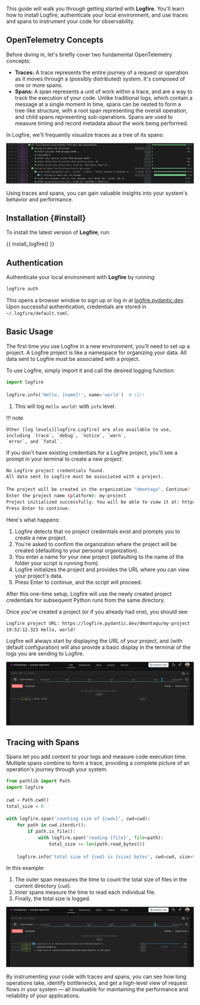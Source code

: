 This guide will walk you through getting started with **Logfire**.
You'll learn how to install Logfire, authenticate your local environment,
and use traces and spans to instrument your code for observability.

## OpenTelemetry Concepts

Before diving in, let's briefly cover two fundamental OpenTelemetry concepts:

- **Traces:** A trace represents the entire journey of a request or operation as it moves through a
  (possibly distributed) system. It's composed of one or more spans.
- **Spans:** A span represents a unit of work within a trace, and are a way to track the execution of your code.
  Unlike traditional logs, which contain a message at a single moment in time, spans can be nested to form a tree-like
  structure, with a root span representing the overall operation, and child spans representing sub-operations.
  Spans are used to measure timing and record metadata about the work being performed.

In Logfire, we'll frequently visualize traces as a tree of its spans:

![Example trace screenshot](../../images/logfire-screenshot-first-steps-example-trace.png)

Using traces and spans, you can gain valuable insights into your system's behavior and performance.

## Installation {#install}

To install the latest version of **Logfire**, run:

{{ install_logfire() }}

## Authentication

Authenticate your local environment with **Logfire** by running:

```bash
logfire auth
```

This opens a browser window to sign up or log in at [logfire.pydantic.dev](https://logfire.pydantic.dev).
Upon successful authentication, credentials are stored in `~/.logfire/default.toml`.

## Basic Usage

The first time you use Logfire in a new environment, you'll need to set up a project. A Logfire project is like a
namespace for organizing your data. All data sent to Logfire must be associated with a project.

To use Logfire, simply import it and call the desired logging function:

```py
import logfire

logfire.info('Hello, {name}!', name='world')  # (1)!
```

1. This will log `Hello world!` with `info` level.

!!! note

    Other [log levels][logfire.Logfire] are also available to use, including `trace`, `debug`, `notice`, `warn`,
    `error`, and `fatal`.

If you don't have existing credentials for a Logfire project, you'll see a prompt in your terminal to create a new
project:

```bash
No Logfire project credentials found.
All data sent to Logfire must be associated with a project.

The project will be created in the organization "dmontagu". Continue? [y/n] (y):
Enter the project name (platform): my-project
Project initialized successfully. You will be able to view it at: https://logfire.pydantic.dev/dmontagu/my-project
Press Enter to continue:
```

Here's what happens:

1. Logfire detects that no project credentials exist and prompts you to create a new project.
2. You're asked to confirm the organization where the project will be created (defaulting to your personal
   organization).
3. You enter a name for your new project (defaulting to the name of the folder your script is running from).
4. Logfire initializes the project and provides the URL where you can view your project's data.
5. Press Enter to continue, and the script will proceed.

After this one-time setup, Logfire will use the newly created project credentials for subsequent Python runs from the
same directory.

Once you've created a project (or if you already had one), you should see:

```bash
Logfire project URL: https://logfire.pydantic.dev/dmontagu/my-project
19:52:12.323 Hello, world!
```

Logfire will always start by displaying the URL of your project, and (with default configuration) will also provide a
basic display in the terminal of the logs you are sending to Logfire.

![Hello world screenshot](../../images/logfire-screenshot-first-steps-hello-world.png)

## Tracing with Spans

Spans let you add context to your logs and measure code execution time. Multiple spans combine to form a trace,
providing a complete picture of an operation's journey through your system.

```py
from pathlib import Path
import logfire

cwd = Path.cwd()
total_size = 0

with logfire.span('counting size of {cwd=}', cwd=cwd):
    for path in cwd.iterdir():
        if path.is_file():
            with logfire.span('reading {file}', file=path):
                total_size += len(path.read_bytes())

    logfire.info('total size of {cwd} is {size} bytes', cwd=cwd, size=total_size)
```

In this example:

1. The outer span measures the time to count the total size of files in the current directory (`cwd`).
2. Inner spans measure the time to read each individual file.
3. Finally, the total size is logged.

![Counting size of loaded files screenshot](../../images/logfire-screenshot-first-steps-load-files.png)

By instrumenting your code with traces and spans, you can see how long operations take, identify bottlenecks,
and get a high-level view of request flows in your system — all invaluable for maintaining the performance and
reliability of your applications.

[conda]: https://conda.io/projects/conda/en/latest/user-guide/install/index.html
